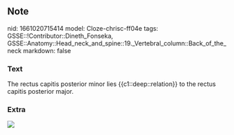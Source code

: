 ## Note
nid: 1661020715414
model: Cloze-chrisc-ff04e
tags: GSSE::!Contributor::Dineth_Fonseka, GSSE::Anatomy::Head_neck_and_spine::19._Vertebral_column::Back_of_the_neck
markdown: false

### Text
<div>
  The rectus capitis posterior minor lies {{c1::deep::relation}} to
  the rectus capitis posterior major.
</div>

### Extra
<img src="paste-4f99c8b59f5b724312c8be99134d9c83c5c67708.jpg">
